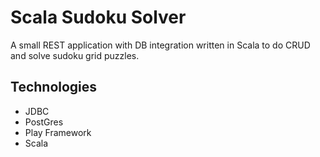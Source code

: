 # Scala Sudoku Solver
A small REST application with DB integration written in Scala to do CRUD and solve sudoku grid puzzles.

## Technologies
- JDBC
- PostGres
- Play Framework
- Scala

